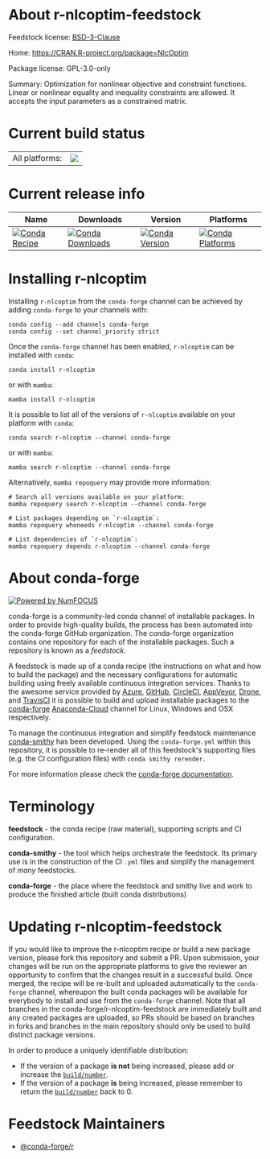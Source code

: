 About r-nlcoptim-feedstock
==========================

Feedstock license: [BSD-3-Clause](https://github.com/conda-forge/r-nlcoptim-feedstock/blob/main/LICENSE.txt)

Home: https://CRAN.R-project.org/package=NlcOptim

Package license: GPL-3.0-only

Summary: Optimization for nonlinear objective and constraint functions.  Linear or nonlinear equality and inequality constraints are allowed.  It accepts the input parameters as a constrained matrix.

Current build status
====================


<table><tr><td>All platforms:</td>
    <td>
      <a href="https://dev.azure.com/conda-forge/feedstock-builds/_build/latest?definitionId=9687&branchName=main">
        <img src="https://dev.azure.com/conda-forge/feedstock-builds/_apis/build/status/r-nlcoptim-feedstock?branchName=main">
      </a>
    </td>
  </tr>
</table>

Current release info
====================

| Name | Downloads | Version | Platforms |
| --- | --- | --- | --- |
| [![Conda Recipe](https://img.shields.io/badge/recipe-r--nlcoptim-green.svg)](https://anaconda.org/conda-forge/r-nlcoptim) | [![Conda Downloads](https://img.shields.io/conda/dn/conda-forge/r-nlcoptim.svg)](https://anaconda.org/conda-forge/r-nlcoptim) | [![Conda Version](https://img.shields.io/conda/vn/conda-forge/r-nlcoptim.svg)](https://anaconda.org/conda-forge/r-nlcoptim) | [![Conda Platforms](https://img.shields.io/conda/pn/conda-forge/r-nlcoptim.svg)](https://anaconda.org/conda-forge/r-nlcoptim) |

Installing r-nlcoptim
=====================

Installing `r-nlcoptim` from the `conda-forge` channel can be achieved by adding `conda-forge` to your channels with:

```
conda config --add channels conda-forge
conda config --set channel_priority strict
```

Once the `conda-forge` channel has been enabled, `r-nlcoptim` can be installed with `conda`:

```
conda install r-nlcoptim
```

or with `mamba`:

```
mamba install r-nlcoptim
```

It is possible to list all of the versions of `r-nlcoptim` available on your platform with `conda`:

```
conda search r-nlcoptim --channel conda-forge
```

or with `mamba`:

```
mamba search r-nlcoptim --channel conda-forge
```

Alternatively, `mamba repoquery` may provide more information:

```
# Search all versions available on your platform:
mamba repoquery search r-nlcoptim --channel conda-forge

# List packages depending on `r-nlcoptim`:
mamba repoquery whoneeds r-nlcoptim --channel conda-forge

# List dependencies of `r-nlcoptim`:
mamba repoquery depends r-nlcoptim --channel conda-forge
```


About conda-forge
=================

[![Powered by
NumFOCUS](https://img.shields.io/badge/powered%20by-NumFOCUS-orange.svg?style=flat&colorA=E1523D&colorB=007D8A)](https://numfocus.org)

conda-forge is a community-led conda channel of installable packages.
In order to provide high-quality builds, the process has been automated into the
conda-forge GitHub organization. The conda-forge organization contains one repository
for each of the installable packages. Such a repository is known as a *feedstock*.

A feedstock is made up of a conda recipe (the instructions on what and how to build
the package) and the necessary configurations for automatic building using freely
available continuous integration services. Thanks to the awesome service provided by
[Azure](https://azure.microsoft.com/en-us/services/devops/), [GitHub](https://github.com/),
[CircleCI](https://circleci.com/), [AppVeyor](https://www.appveyor.com/),
[Drone](https://cloud.drone.io/welcome), and [TravisCI](https://travis-ci.com/)
it is possible to build and upload installable packages to the
[conda-forge](https://anaconda.org/conda-forge) [Anaconda-Cloud](https://anaconda.org/)
channel for Linux, Windows and OSX respectively.

To manage the continuous integration and simplify feedstock maintenance
[conda-smithy](https://github.com/conda-forge/conda-smithy) has been developed.
Using the ``conda-forge.yml`` within this repository, it is possible to re-render all of
this feedstock's supporting files (e.g. the CI configuration files) with ``conda smithy rerender``.

For more information please check the [conda-forge documentation](https://conda-forge.org/docs/).

Terminology
===========

**feedstock** - the conda recipe (raw material), supporting scripts and CI configuration.

**conda-smithy** - the tool which helps orchestrate the feedstock.
                   Its primary use is in the construction of the CI ``.yml`` files
                   and simplify the management of *many* feedstocks.

**conda-forge** - the place where the feedstock and smithy live and work to
                  produce the finished article (built conda distributions)


Updating r-nlcoptim-feedstock
=============================

If you would like to improve the r-nlcoptim recipe or build a new
package version, please fork this repository and submit a PR. Upon submission,
your changes will be run on the appropriate platforms to give the reviewer an
opportunity to confirm that the changes result in a successful build. Once
merged, the recipe will be re-built and uploaded automatically to the
`conda-forge` channel, whereupon the built conda packages will be available for
everybody to install and use from the `conda-forge` channel.
Note that all branches in the conda-forge/r-nlcoptim-feedstock are
immediately built and any created packages are uploaded, so PRs should be based
on branches in forks and branches in the main repository should only be used to
build distinct package versions.

In order to produce a uniquely identifiable distribution:
 * If the version of a package **is not** being increased, please add or increase
   the [``build/number``](https://docs.conda.io/projects/conda-build/en/latest/resources/define-metadata.html#build-number-and-string).
 * If the version of a package **is** being increased, please remember to return
   the [``build/number``](https://docs.conda.io/projects/conda-build/en/latest/resources/define-metadata.html#build-number-and-string)
   back to 0.

Feedstock Maintainers
=====================

* [@conda-forge/r](https://github.com/conda-forge/r/)

